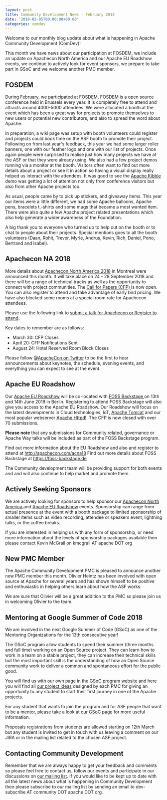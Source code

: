 ```yaml
---
layout: post
title: Community Development News - February 2018
date: '2018-03-05T00:00:00+00:00'
categories: comdev
---
```

Welcome to our monthly blog update about what is happening in Apache Community Development (ComDev)!  

This month we have news about our participation at FOSDEM, we include an update on Apachecon North America and our Apache EU Roadshow events, we continue to actively look for event sponsors, we prepare to take part in GSoC and we welcome another PMC member.

<h2>FOSDEM</h2>During February, we participated at <a href="http://fosdem.org/2018" target="external">FOSDEM</a>. FOSDEM is a open source conference held in Brussels every year. It is completely free to attend and attracts around 4000-5000 attendees. We were allocated a booth at the event which has been a great way for projects to promote themselves to new users or potential new contributors, and also to spread the word about Apache.

In preparation, a wiki page was setup with booth volunteers could register and projects could book time on the ASF booth to promote their project. Following on from last year's feedback, this year we had some larger roller banners, one with our feather logo and one with our list of projects. Once again people were surprised to realise just how many projects we have at the ASF or that they were already using. We also had a few project demos running via a monitor at the booth. Visitors often want to find out more details about a project or see it in action so having a visual display really helped us interact with the attendees. It was good to see the <a href="http://kibble.apache.org/" target="external">Apache Kibble</a> demo was getting a lot of attention not only from conference visitors but also from other Apache projects too.

As usual, people came by to pick up stickers, and giveaway items. This year our items were a little different, we had some Apache balloons, Apache pens, bracelets t,-shirts and some mugs that became a most wanted item. There were also quite a few Apache project related presentations which also help generate a wider awareness of the Foundation.

A big thank you to everyone who turned up to help out on the booth or to chat to people about their projects. Special mentions goes to all the booth volunteers (Daan, Rohit, Trevor, Myrle, Andrus, Kevin, Rich, Daniel, Pono, Bertrand and Isabel).

<h2>Apachecon NA 2018</h2>More details about <a href="http://apachecon.com/acna18/" target="external">Apachecon North America 2018</a> in Montreal were announced this month. It will take place on  24 - 28 September 2018 and there will be a range of technical tracks as well as the opportunity to connect with project communities. The <a href="http://apachecon.com/acna18/" target="external">Call for Papers (CFP) </a> is now open. You can also register to attend and take advantage of early bird pricing. We have also blocked some rooms  at a special room rate for Apachecon attendees.

Please use the following link to <a href="http://apachecon.com/acna18/" target="external">submit a talk for Apachecon or Register to attend</a>. 

Key dates to remember are as follows:
<ul><li>March 30: CFP Closes</li><li>April 20: CFP Notifications Sent</li><li>August 24: Hotel Reserved Room Block Closes</li></ul>

Please follow <a href="https://twitter.com/apachecon" target="external">@ApacheCon on Twitter</a> to be the first to hear announcements about keynotes, the schedule, evening events, and everything you can expect to see at the event.

<h2>Apache EU Roadshow</h2>Our  <a href="http://apachecon.com/euroadshow18/" target="external">Apache EU Roadshow</a> will be co-located with <a href="https://foss-backstage.de/" target="external"> FOSS Backstage </a>on 13th and 14th June 2018 in Berlin. Registering to attend FOSS Backstage will also give you access to the Apache EU Roadshow.  Our Roadshow will focus on the latest developments in Cloud technologies, IoT, <a href="http://tomcat.apache.org/" target="external">Apache Tomcat</a> and our most popular webserver <a href="https://httpd.apache.org/" target="external">Apache Httpd!</a>. The CFP is now closed with over 70 submissions. 

<strong>Please note</strong> that any submissions for Community related, governance or Apache Way talks will be included as part of the FOSS Backstage program.

Find out more information about the EU Roadshow and also and register to attend at  <a href="http://apachecon.com/acna18" target="external">  http://apachecon.com/acna18 </a>
Find out more details about FOSS Backstage at <a href="https://foss-backstage.de " target="external"> https://foss-backstage.de</a>

The Community development team will be providing support for both events and and will also continue to help market and promote them.
<h2>Actively Seeking Sponsors</h2>We are actively looking for sponsors to help sponsor our <a href="http://apachecon.com/acna18/" target="external">Apachecon North America </a> and <a href="http://apachecon.com/euroadshow18/" target="external">Apache EU Roadshow</a> events. Sponsorship can range from actual presence at the event with a booth package to limited sponsorship of smaller items such as video recording, attendee or speakers event, lightning talks, or the coffee breaks. 

If you are interested in helping us with any form of sponsorship, or need more information about the levels of sponsorship packages available then please contact  Kevin McGrail on kmcgrail AT apache DOT org 
<h2>New PMC Member</h2>The Apache Community Development PMC is pleased to announce another new PMC member this month. Olivier Heintz has been involved with open source at Apache for several years and has shown himself to be positive and enthusiastic in helping others learn about how the ASF works. 

We are sure that Olivier will be a great addition to the PMC so please join us in welcoming Olivier to the team.

<h2>Mentoring at Google Summer of Code 2018</h2>We are involved in the next Google Summer of Code (GSoC) as one of the Mentoring Organizations for the 13th consecutive year!

The GSoC program allow students to spend their summer (three months and full time) working on an Open Source project. They can learn how to work in a team on a stable project, they can increase their technical skills but the most important skill is the understanding of how an Open Source community work to deliver a common and spontaneous effort for the public good.

You will find us with our own page in the <a href="https://summerofcode.withgoogle.com/organizations/5718432427802624/">GSoC program website</a> and here you will find all <a href="http://s.apache.org/gsoc2018ideas">our project ideas</a> designed by each PMC for giving an opportunity to any student to start their first journey in one of the Apache projects.

For any student that wants to join the program and for ASF people that want to be a mentor, please take a look at <a href="http://community.apache.org/gsoc.html">our GSoC page</a> for more useful information. 

Proposals registrations from students are allowed starting on 12th March but any student is invited to get in touch with us leaving a comment on our JIRA or in the mailing list related to the chosen ASF project.
<h2>Contacting Community Development</h2>Remember that we are always happy to get your feedback and comments so please feel free to contact us, follow our events and participate in our discussions on <a href="https://s.apache.org/qdrd">our mailing list</a>. If you would like to be kept up to date with all the latest news about what is happening in Community Development then please subscribe to our mailing list by sending an email to dev-subscribe AT community DOT apache DOT org.
